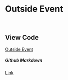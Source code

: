 # Outside Event
<br>

## View Code
[Outside Event](https://vlueviolet.github.io/study/exam/exam7/index_final2.html)


##### Github Markdown
[Link](https://guides.github.com/features/mastering-markdown/)
